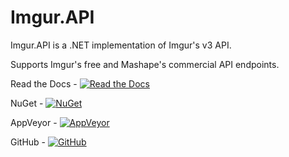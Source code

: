 # Imgur.API
Imgur.API is a .NET implementation of Imgur's v3 API. 

Supports Imgur's free and Mashape's commercial API endpoints.

Read the Docs - [![Read the Docs](https://readthedocs.org/projects/imgurapi/badge/?version=latest)](http://imgurapi.readthedocs.org/en/latest/)

NuGet - [![NuGet](https://img.shields.io/nuget/dt/Imgur.API.svg)](https://www.nuget.org/packages/Imgur.API/)

AppVeyor - [![AppVeyor](https://ci.appveyor.com/api/projects/status/mc9e8obnwqync0ub?svg=true)](https://ci.appveyor.com/project/DamienDennehy/imgur-api)

GitHub - [![GitHub](https://img.shields.io/github/release/DamienDennehy/Imgur.API.svg)](https://github.com/DamienDennehy/Imgur.API)